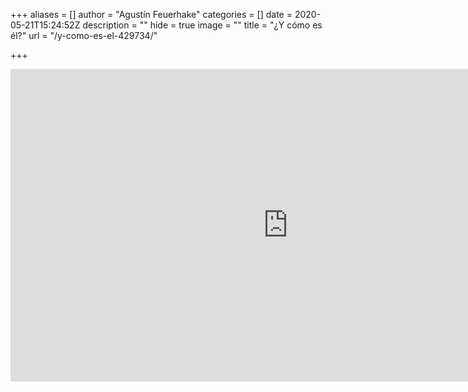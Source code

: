 +++
aliases = []
author = "Agustín Feuerhake"
categories = []
date = 2020-05-21T15:24:52Z
description = ""
hide = true
image = ""
title = "¿Y cómo es él?"
url = "/y-como-es-el-429734/"

+++
<iframe width="888" height="500" src="https://www.youtube-nocookie.com/embed/Ot_WH0n1Zy8?controls=0&start=32" frameborder="0" allow="accelerometer; autoplay=1; encrypted-media; gyroscope; picture-in-picture" allowfullscreen></iframe>